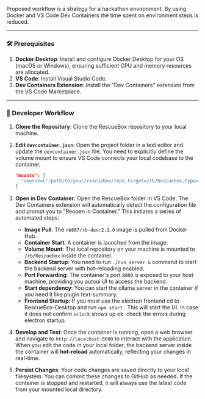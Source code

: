 Proposed workflow is a strategy for a hackathon environment. 
By using Docker and VS Code Dev Containers the time spent on environment steps is reduced.

-----

### 🛠️ Prerequisites

1.  **Docker Desktop**: Install and configure Docker Desktop for your OS (macOS or Windows), 
      ensuring sufficient CPU and memory resources are allocated.
2.  **VS Code**: Install Visual Studio Code.
3.  **Dev Containers Extension**: Install the "Dev Containers" extension from the VS Code Marketplace.

-----

### 🚀 Developer Workflow

1.  **Clone the Repository**: Clone the RescueBox repository to your local machine.

2.  **Edit `devcontainer.json`**: Open the project folder in a text editor and update the `devcontainer.json` file. You need to explicitly define the volume mount to ensure VS Code connects your local codebase to the container.
    ```json
    "mounts": [
      "source=C:/path/to/your/rescuebox/repo,target=/rb/Rescuebox,type=bind"
    ]
    ```

3.  **Open in Dev Container**: Open the RescueBox folder in VS Code. The Dev Containers extension will automatically detect the configuration file and prompt you to "Reopen in Container." This initiates a series of automated steps:
      * **Image Pull**: The `nb887/rb-dev:2.1.0` image is pulled from Docker Hub.
      * **Container Start**: A container is launched from the image.
      * **Volume Mount**: The local repository on your machine is mounted to `/rb/Rescuebox` inside the container.
      * **Backend Startup**: You need to run `./run_server &` command to start the backend server with hot-reloading enabled.
      * **Port Forwarding**: The container's port `8000` is exposed to your host machine, providing you autoui UI to access the backend.
      * **Start dependency**: You can start the ollama server in the container if you need it like plugin text-summary.
      * **Frontend Startup**: If you must use the electron frontend cd to RescueBox-Desktop and run `npm start` . This will start the UI. In case it does not confirm `xclock` shows up ok. check the errors during electron startup.
      
4.  **Develop and Test**: Once the container is running, open a web browser and navigate to `http://localhost:8000` to interact with the application. When you edit the code in your local folder, the backend server inside the container will **hot-reload** automatically, reflecting your changes in real-time.

5.  **Persist Changes**: Your code changes are saved directly to your local filesystem. You can commit these changes to GitHub as needed. If the container is stopped and restarted, it will always use the latest code from your mounted local directory.


